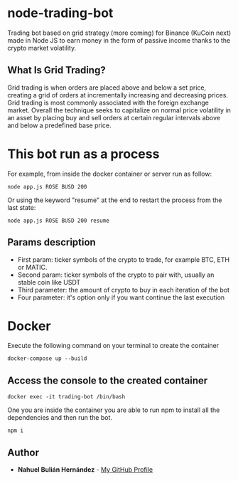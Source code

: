 # node-trading-bot 
Trading bot based on grid strategy (more coming) for Binance (KuCoin next) made in Node JS to earn money in the form of passive income thanks to the crypto market volatility.

## What Is Grid Trading?
Grid trading is when orders are placed above and below a set price, creating a grid of orders at incrementally increasing and decreasing prices. Grid trading is most commonly associated with the foreign exchange market. Overall the technique seeks to capitalize on normal price volatility in an asset by placing buy and sell orders at certain regular intervals above and below a predefined base price.

# This bot run as a process
For example, from inside the docker container or server run as follow:

`
node app.js ROSE BUSD 200
`

Or using the keyword "resume" at the end to restart the process from the last state:

`
node app.js ROSE BUSD 200 resume
`

## Params description
- First param: ticker symbols of the crypto to trade, for example BTC, ETH or MATIC.
- Second param: ticker symbols of the crypto to pair with, usually an stable coin like USDT
- Third parameter: the amount of crypto to buy in each iteration of the bot
- Four parameter: it's option only if you want continue the last execution

# Docker
Execute the following command on your terminal to create the container

`
docker-compose up --build
`

## Access the console to the created container

`
docker exec -it trading-bot /bin/bash
`

One you are inside the container you are able to run npm to install all the dependencies and then run the bot.

`
npm i
`

## Author

* **Nahuel Bulián Hernández** - [My GitHub Profile](https://github.com/nbulian)
